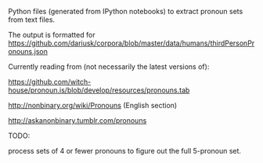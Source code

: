 Python files (generated from IPython notebooks) to extract pronoun sets from text files.

The output is formatted for https://github.com/dariusk/corpora/blob/master/data/humans/thirdPersonPronouns.json

Currently reading from (not necessarily the latest versions of):

https://github.com/witch-house/pronoun.is/blob/develop/resources/pronouns.tab

http://nonbinary.org/wiki/Pronouns (English section)

http://askanonbinary.tumblr.com/pronouns

TODO:

process sets of 4 or fewer pronouns to figure out the full 5-pronoun set.